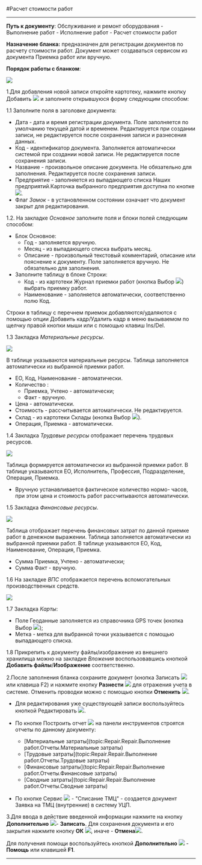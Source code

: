 ﻿#Расчет стоимости работ

----------

**Путь к документу**: Обслуживание и ремонт оборудования - Выполнение работ - Исполнение работ -  Расчет стоимости работ

**Назначение бланка:**  предназначен для регистрации документов по расчету стоимости работ. Документ может создаваться сервисом из документа Приемка работ или вручную. 

**Порядок работы с бланком**:

![](topic:.Repair.AddFiles.Screenshot_2988.jpg)

1.Для добавления новой записи откройте картотеку, нажмите кнопку Добавить  ![](topic:Repair.Repair.AddFiles.Btn_Add.png) и заполните открывшуюся форму следующим способом:

1.1 Заполните поля в заголовке документа:

- Дата - дата и время регистрации документа. Поле заполняется по умолчанию текущей датой и временем. Редактируется при создании записи, не редактируется после сохранения записи и разнесения данных.
- Код - идентификатор документа. Заполняется автоматически системой при создании новой записи. Не редактируется после сохранения записи.
- Название - произвольное описание документа. Не обязательно для заполнения. Редактируется после сохранения записи.
- Предприятие - заполняется из выпадающего списка Наших предприятий.Карточка выбранного предприятия доступна по кнопке![](topic:Repair.Repair.AddFiles.Btn_go.png).
- Флаг *Замок* - в установленном состоянии означает что документ закрыт для редактирования.

1.2. На закладке *Основное*  заполните поля и блоки полей следующим способом:

-  Блок Основное: 
    - Год - заполняется вручную.
    - Месяц - из выпадающего списка выбрать месяц.
    - Описание - произвольный текстовый комментарий, описание или пояснение к  документу. Поле заполняется вручную. Не обязательно для заполнения.
- Заполните таблицу в блоке Строки:
    - Код - из картотеки Журнал приемки работ (кнопка Выбор ![](topic:Repair.Repair.AddFiles.Btn_select.png)) выбрать приемку работ.
    - Наименование - заполняется автоматически, соответственно полю Код.

Строки в таблицу с перечнем приемок  добавляются/удаляются с помощью опции Добавить кадр/Удалить кадр в меню вызываемом по щелчку правой кнопки мыши или с помощью клавиш Ins/Del.

1.3 Закладка *Материальные ресурсы*.

![](topic:.Repair.AddFiles.Screenshot_2989.jpg)

В таблице указываются материальные ресурсы. Таблица заполняется автоматически из  выбранной приемки работ. 

- ЕО, Код, Наименование - автоматически.
- Количество :
    - Приемка, Учтено - автоматически;
    - Факт  - вручную.
- Цена - автоматически.
- Стоимость - рассчитывается автоматически. Не редактируется.
- Склад -  из картотеки Склады (кнопка Выбор ![](topic:Repair.Repair.AddFiles.Btn_select.png)).
- Операция, Приемка - автоматически.


1.4 Закладка *Трудовые ресурсы* отображает перечень трудовых ресурсов.

![](topic:.Repair.AddFiles.Screenshot_2990.jpg)

Таблица формируется автоматически из выбранной приемки работ. В таблице указываются ЕО, Исполнитель, Профессия,   Подразделение, Операция, Приемка. 

- Вручную устанавливается фактическое количество нормо- часов,  при этом цена и стоимость работ рассчитываются автоматически.

1.5 Закладка *Финансовые ресурсы*.

![](topic:.Repair.AddFiles.Screenshot_2991.jpg)

Таблица отображает перечень финансовых затрат по данной приемке работ в денежном выражении. Таблица заполняется автоматически из  выбранной приемки работ. В таблице указываются ЕО, Код, Наименование,    Операция, Приемка.

- Сумма  Приемка, Учтено - автоматически;
- Сумма Факт - вручную. 

1.6  На закладке *ВПС* отображается перечень вспомогательных производственных средств.

![](topic:.Repair.AddFiles.Screenshot_2992.jpg)


1.7 Закладка *Карты*:
  * Поле Геоданные заполняется из справочника GPS точек (кнопка Выбор ![](topic:Com.AddFiles.Buttons.Btn_select.png));
  * Метка - метка для выбранной точки указывается с помощью выпадающего списка.




1.8 Прикрепить к документу файлы/изображение из внешнего хранилища можно на закладке *Вложения* воспользовавшись кнопкой **Добавить файлы**/**Изображение** соответственно.

2.После заполнения бланка сохраните документ (кнопка Записать  ![](topic:Repair.Repair.AddFiles.Btn_OK.png)  или клавиша F2) и нажмите кнопку **Разнести**  ![](topic:Repair.Repair.AddFiles.Btn_Razntsti.png) для отражения учета в системе. Отменить проводки можно с помощью кнопки **Отменить** ![](topic:Repair.Repair.AddFiles.Btn_Otmena.png).

- Для редактирования уже существующей записи воспользуйтесь кнопкой Редактировать   ![](topic:Repair.Repair.AddFiles.Btn_Edit.png).  


- По кнопке Построить отчет ![](topic:Repair.Repair.AddFiles.Btn_Report.png) на панели инструментов строятся отчеты по данному документу:
    - [Материальные затраты](topic:Repair.Repair.Выполнение работ.Отчеты.Материальные затраты)
    - [Трудовые затраты](topic:Repair.Repair.Выполнение работ.Отчеты.Трудовые затраты)
    - [Финансовые затраты](topic:Repair.Repair.Выполнение работ.Отчеты.Финансовые затраты)
    - [Сводные затраты](topic:Repair.Repair.Выполнение работ.Отчеты.Сводные затраты)


- По кнопке Сервис  ![](topic:Repair.Repair.AddFiles.Btn_Services.png) - "Списание ТМЦ" - создается документ Заявка на ТМЦ (внутренние) в систему УЦП.
  

3.Для ввода в действие введенной информации нажмите на кнопку **Дополнительно** ![](topic:Repair.Repair.AddFiles.Btn_OK.png)- **Записать**.
Для сохранения документа и его закрытия нажмите кнопку **ОК**
 ![](topic:Repair.Repair.AddFiles.Btn_Post.png), иначе  -  **Отмена**![](topic:Com.AddFiles.BtnCloseCancel.png). 
 
Для получения помощи воспользуйтесь кнопкой **Дополнительно** ![](topic:Com.AddFiles.Buttons.Btn_OK.png) - **Помощь** или клавишей **F1**.


----------